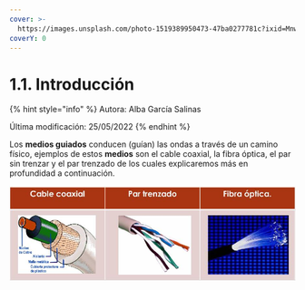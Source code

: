 ```yaml
---
cover: >-
  https://images.unsplash.com/photo-1519389950473-47ba0277781c?ixid=MnwxMjA3fDB8MHxwaG90by1wYWdlfHx8fGVufDB8fHx8&ixlib=rb-1.2.1&auto=format&fit=crop&w=2970&q=80
coverY: 0
---
```


# 1.1. Introducción

{% hint style="info" %}
Autora: Alba García Salinas

Última modificación: 25/05/2022
{% endhint %}

Los **medios guiados** conducen (guían) las ondas a través de un camino físico, ejemplos de estos **medios** son el cable coaxial, la fibra óptica, el par sin trenzar y el par trenzado de los cuales explicaremos más en profundidad a continuación.

![](../.gitbook/assets/bg4.jpg)
